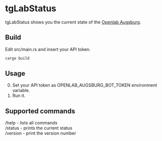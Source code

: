 # tgLabStatus
tgLabStatus shows you the current state of the [Openlab Augsburg](https://openlab-augsburg.de).

## Build
Edit src/main.rs and insert your API token.
```sh
cargo build
```

## Usage
0. Set your API token as OPENLAB_AUGSBURG_BOT_TOKEN environment variable.
1. Run it.

## Supported commands
/help - lists all commands  
/status - prints the current status  
/version - print the version number
